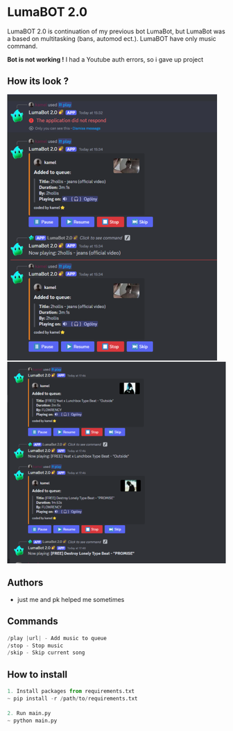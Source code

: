 ﻿
# LumaBOT 2.0
LumaBOT 2.0 is continuation of my previous bot LumaBot, but LumaBot was a based on multitasking (bans, automod ect.). LumaBOT have only music command.

**Bot is not working !**
I had a Youtube auth errors, so i gave up project
## How its look ?

![1](1.webp)
![2](2.webp)

## Authors

- just me and pk helped me sometimes 

## Commands
```python
/play |url| - Add music to queue 
/stop - Stop music
/skip - Skip current song  
```

## How to install 

```python
1. Install packages from requirements.txt
~ pip install -r /path/to/requirements.txt

2. Run main.py
~ python main.py

```

